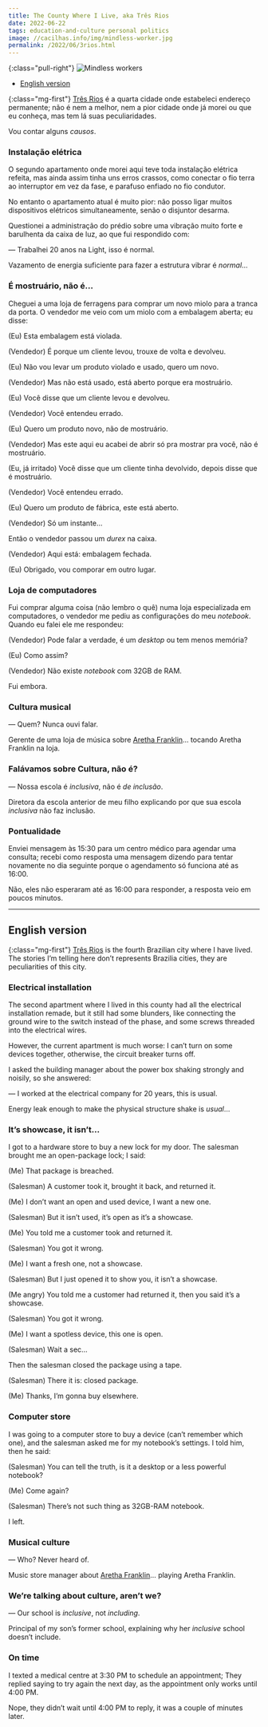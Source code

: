 ```yaml
---
title: The County Where I Live, aka Três Rios
date: 2022-06-22
tags: education-and-culture personal politics
image: //cacilhas.info/img/mindless-worker.jpg
permalink: /2022/06/3rios.html
---
```

[3rios]: https://www.openstreetmap.org/relation/2215565
[aretha]: https://en.wikipedia.org/wiki/Aretha_Franklin

{:class="pull-right"} <img alt="Mindless workers" src="{{{ image }}}" />

- [English version](#english-version)

{:class="mg-first"} [Três Rios][3rios] é a quarta cidade onde estabeleci
endereço permanente; não é nem a melhor, nem a pior cidade onde já morei ou
que eu conheça, mas tem lá suas peculiaridades.

Vou contar alguns *causos*.

### Instalação elétrica

O segundo apartamento onde morei aqui teve toda instalação elétrica refeita,
mas ainda assim tinha uns erros crassos, como conectar o fio terra ao
interruptor em vez da fase, e parafuso enfiado no fio condutor.

No entanto o apartamento atual é muito pior: não posso ligar muitos dispositivos
elétricos simultaneamente, senão o disjuntor desarma.

Questionei a administração do prédio sobre uma vibração muito forte e barulhenta
da caixa de luz, ao que fui respondido com:

— Trabalhei 20 anos na Light, isso é normal.

Vazamento de energia suficiente para fazer a estrutura vibrar é *normal*…

### É mostruário, não é…

Cheguei a uma loja de ferragens para comprar um novo miolo para a tranca da
porta. O vendedor me veio com um miolo com a embalagem aberta; eu disse:

(Eu) Esta embalagem está violada.

(Vendedor) É porque um cliente levou, trouxe de volta e devolveu.

(Eu) Não vou levar um produto violado e usado, quero um novo.

(Vendedor) Mas não está usado, está aberto porque era mostruário.

(Eu) Você disse que um cliente levou e devolveu.

(Vendedor) Você entendeu errado.

(Eu) Quero um produto novo, não de mostruário.

(Vendedor) Mas este aqui eu acabei de abrir só pra mostrar pra você, não é
mostruário.

(Eu, já irritado) Você disse que um cliente tinha devolvido, depois disse que
é mostruário.

(Vendedor) Você entendeu errado.

(Eu) Quero um produto de fábrica, este está aberto.

(Vendedor) Só um instante…

Então o vendedor passou um *durex* na caixa.

(Vendedor) Aqui está: embalagem fechada.

(Eu) Obrigado, vou comporar em outro lugar.

### Loja de computadores

Fui comprar alguma coisa (não lembro o quê) numa loja especializada em
computadores, o vendedor me pediu as configurações do meu *notebook*. Quando eu
falei ele me respondeu:

(Vendedor) Pode falar a verdade, é um *desktop* ou tem menos memória?

(Eu) Como assim?

(Vendedor) Não existe *notebook* com 32GB de RAM.

Fui embora.

### Cultura musical

— Quem? Nunca ouvi falar.

Gerente de uma loja de música sobre [Aretha Franklin][aretha]… tocando Aretha
Franklin na loja.

### Falávamos sobre Cultura, não é?

— Nossa escola é *inclusiva*, não é *de inclusão*.

Diretora da escola anterior de meu filho explicando por que sua escola
*inclusiva* não faz inclusão.

### Pontualidade

Enviei mensagem às 15:30 para um centro médico para agendar uma consulta;
recebi como resposta uma mensagem dizendo para tentar novamente no dia seguinte
porque o agendamento só funciona até as 16:00.

Não, eles não esperaram até as 16:00 para responder, a resposta veio em poucos
minutos.

-----

## English version

{:class="mg-first"} [Três Rios][3rios] is the fourth Brazilian city where I have
lived. The stories I’m telling here don’t represents Brazilia cities, they are
peculiarities of this city.

### Electrical installation

The second apartment where I lived in this county had all the electrical
installation remade, but it still had some blunders, like connecting the ground
wire to the switch instead of the phase, and some screws threaded into the
electrical wires.

However, the current apartment is much worse: I can’t turn on some devices
together, otherwise, the circuit breaker turns off.

I asked the building manager about the power box shaking strongly and noisily,
so she answered:

— I worked at the electrical company for 20 years, this is usual.

Energy leak enough to make the physical structure shake is *usual*…

### It’s showcase, it isn’t…

I got to a hardware store to buy a new lock for my door. The salesman brought
me an open-package lock; I said:

(Me) That package is breached.

(Salesman) A customer took it, brought it back, and returned it.

(Me) I don’t want an open and used device, I want a new one.

(Salesman) But it isn’t used, it’s open as it’s a showcase.

(Me) You told me a customer took and returned it.

(Salesman) You got it wrong.

(Me) I want a fresh one, not a showcase.

(Salesman) But I just opened it to show you, it isn’t a showcase.

(Me angry) You told me a customer had returned it, then you said it’s a
showcase.

(Salesman) You got it wrong.

(Me) I want a spotless device, this one is open.

(Salesman) Wait a sec…

Then the salesman closed the package using a tape.

(Salesman) There it is: closed package.

(Me) Thanks, I’m gonna buy elsewhere.

### Computer store

I was going to a computer store to buy a device (can’t remember which one), and
the salesman asked me for my notebook’s settings. I told him, then he said:

(Salesman) You can tell the truth, is it a desktop or a less powerful notebook?

(Me) Come again?

(Salesman) There’s not such thing as 32GB-RAM notebook.

I left.

### Musical culture

— Who? Never heard of.

Music store manager about [Aretha Franklin][aretha]… playing Aretha Franklin.

### We’re talking about culture, aren’t we?

— Our school is *inclusive*, not *including*.

Principal of my son’s former school, explaining why her *inclusive* school
doesn’t include.

### On time

I texted a medical centre at 3:30 PM to schedule an appointment; They replied
saying to try again the next day, as the appointment only works until 4:00 PM.

Nope, they didn’t wait until 4:00 PM to reply, it was a couple of minutes later.
